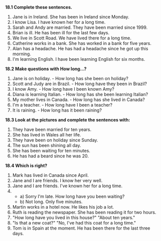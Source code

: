 **18.1 Complete these sentences.**

1. Jane is in Ireland. She has been in Ireland since Monday.
2. I know Lisa. I have known her for a long time.
3. Sarah and Andy are married. They have been married since 1999.
4. Brian is ill. He has been ill for the last few days.
5. We live in Scott Road. We have lived there for a long time.
6. Catherine works in a bank. She has worked in a bank for five years.
7. Alan has a headache. He has had a headache since he got up this morning.
8. I'm learning English. I have been learning English for six months.

**18.2 Make questions with How long...?**

1. Jane is on holiday. - How long has she been on holiday?
2. Scott and Judy are in Brazil. - How long have they been in Brazil?
3. I know Amy. - How long have I been known Amy?
4. Diana is learning Italian. - How long has she been learning Italian?
5. My mother lives in Canada. - How long has she lived in Canada?
6. I'm a teacher. - How long have I been a teacher?
7. It is raining. - How long has it been raining?

**18.3 Look at the pictures and complete the sentences with:**

1. They have been married for ten years.
2. She has lived in Wales all her life.
3. They have been on holiday since Sunday.
4. The sun has been shining all day.
5. She has been waiting for ten minutes.
6. He has had a beard since he was 20.

**18.4 Which is right?**

1. Mark has lived in Canada since April.
2. Jane and I are friends. I know her very well.
3. Jane and I are friends. I've known her for a long time.
4.
    - a) Sorry I'm late. How long have you been waiting?
    - b) Not long. Only five minutes.
5. Martin works in a hotel now. He likes his job a lot.
6. Ruth is reading the newspaper. She has been reading it for two hours.
7. "How long have you lived in this house?" "About ten years."
8. "Is that a new coat?" "No, I've had this coat for a long time."
9. Tom is in Spain at the moment. He has been there for the last three days.
